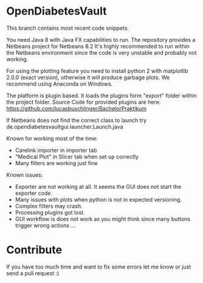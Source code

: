OpenDiabetesVault
=================
This branch contains most recent code snippets. 

You need Java 8 with Java FX capabilities to run. 
The repository provides a Netbeans project for Netbeans 8.2
It's highly recommended to run within the Netbeans environment since the code is very unstable and probably not working.

For using the plotting feature you need to install python 2 with matplotlib 2.0.0 (exact version), otherwise it will produce garbage plots. We recommend using Anaconda on Windows.

The platform is plugin based. It loads the plugins form "export" folder within the project folder.
Source Code for provided plugins are here:
https://github.com/lucasbuschlinger/BachelorPraktikum

If Netbeans does not find the correct class to launch try de.opendiabetesvaultgui.launcher.Launch.java

Known for working most of the time:
* Carelink importer in importer tab
* "Medical Plot" in Slicer tab when set up correctly
* Many filters are working just fine

Known issues:
* Exporter are not working at all. It seems the GUI does not start the exporter code.
* Many issues with plots when python is not in expected versioning.
* Complex filters may crash.
* Processing plugins got lost.
* GUI workflow is does not work as you might think since many buttons trigger wrong actions ...

# Contribute
If you have too much time and want to fix some errors let me know or just send a pull request :)
